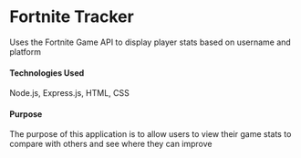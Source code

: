 # Fortnite Tracker

Uses the Fortnite Game API to display player stats based on username and platform

#### Technologies Used

Node.js, Express.js, HTML, CSS

#### Purpose

The purpose of this application is to allow users to view their game stats to compare with others and see where they can improve

